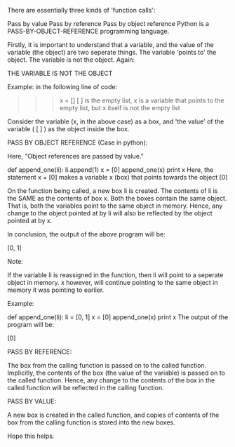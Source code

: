 There are essentially three kinds of 'function calls':

Pass by value
Pass by reference
Pass by object reference
Python is a PASS-BY-OBJECT-REFERENCE programming language.

Firstly, it is important to understand that a variable, and the value of the variable (the object) are two seperate things. The variable 'points to' the object. The variable is not the object. Again:

THE VARIABLE IS NOT THE OBJECT

Example: in the following line of code:

>>> x = []
[ ] is the empty list, x is a variable that points to the empty list, but x itself is not the empty list

Consider the variable (x, in the above case) as a box, and 'the value' of the variable ( [ ] ) as the object inside the box.

PASS BY OBJECT REFERENCE (Case in python):

Here, "Object references are passed by value."

def append_one(li):
    li.append(1)
x = [0]
append_one(x)
print x
Here, the statement x = [0] makes a variable x (box) that points towards the object [0]

On the function being called, a new box li is created. The contents of li is the SAME as the contents of box x. Both the boxes contain the same object. That is, both the variables point to the same object in memory. Hence, any change to the object pointed at by li will also be reflected by the object pointed at by x.

In conclusion, the output of the above program will be:

[0, 1]

Note:

If the variable li is reassigned in the function, then li will point to a seperate object in memory. x however, will continue pointing to the same object in memory it was pointing to earlier.

Example:

def append_one(li):
    li = [0, 1]
x = [0]
append_one(x)
print x
The output of the program will be:

[0]

PASS BY REFERENCE:

The box from the calling function is passed on to the called function. Implicitly, the contents of the box (the value of the variable) is passed on to the called function. Hence, any change to the contents of the box in the called function will be reflected in the calling function.

PASS BY VALUE:

A new box is created in the called function, and copies of contents of the box from the calling function is stored into the new boxes.

Hope this helps.
